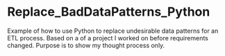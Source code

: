 # Replace_BadDataPatterns_Python
Example of how to use Python to replace undesirable data patterns for an ETL process. Based on a of a project I worked on before requirements changed. Purpose is to show my thought process only.
